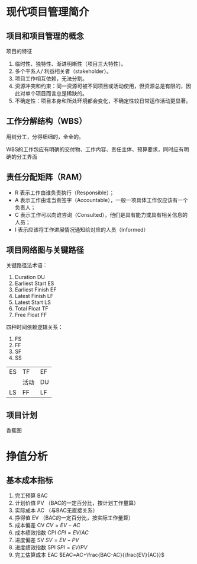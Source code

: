 # 现代项目管理简介

## 项目和项目管理的概念

项目的特征
1. 临时性、独特性、渐进明晰性（项目三大特性）。
2. 多个干系人/ 利益相关者（stakeholder）。
3. 项目工作相互依赖，无法分割。
4. 资源冲突和约束：同一资源可被不同项目或活动使用，但资源总是有限的，因此对单个项目而言总是稀缺的。
5. 不确定性：项目本身和所处环境都会变化，不确定性较日常运作活动更显著。

## 工作分解结构（WBS）

用树分工，分得细细的，全全的。

WBS的工作包应有明确的交付物、工作内容、责任主体、预算要求，同时应有明确的分工界面

## 责任分配矩阵（RAM）

* R 表示工作由谁负责执行（Responsible）；
* A 表示工作由谁当责签字（Accountable），一般一项具体工作仅应该有一个负责人；
* C 表示工作可以向谁咨询（Consulted），他们是具有能力或具有相关信息的人员；
* I 表示应该将工作进展情况通知给对应的人员（Informed）

## 项目网络图与关键路径

关键路径法术语：
1. Duration DU
2. Earliest Start ES
3. Earliest Finish EF
4. Latest Finish LF
5. Latest Start LS
6. Total Float TF
7. Free Float FF

四种时间依赖逻辑关系：
1. FS
2. FF
3. SF
4. SS

||||
|-|-|-|
|ES|TF|EF|
| |活动|DU|
|LS|FF|LF|

## 项目计划

香蕉图

# 挣值分析

## 基本成本指标

1. 完工预算 BAC
2. 计划价值 PV （BAC的一定百分比，按计划工作量算）
3. 实际成本 AC （与BAC无直接关系）
4. 挣得值 EV （BAC的一定百分比，按实际工作量算）
5. 成本偏差 CV $CV=EV-AC$
6. 成本绩效指数 CPI $CPI=EV/AC$
7. 进度偏差 SV $SV=EV-PV$
8. 进度绩效指数 SPI $SPI=EV/PV$
9. 完工估算成本 EAC $EAC=AC+\frac{BAC-AC}{\frac{EV}{AC}}$


